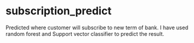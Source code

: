 # subscription_predict
Predicted where customer will subscribe to new term of bank. I have used random forest and Support vector classifier to predict the result.
